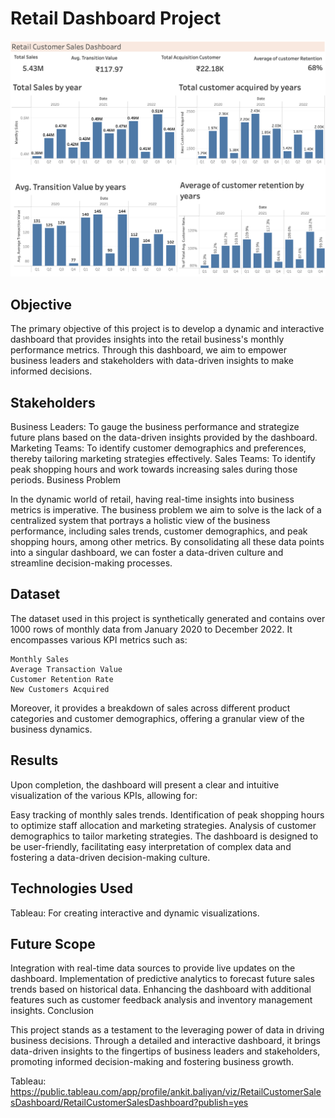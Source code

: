 # Retail Dashboard Project

![Retail Customer Sales Dashboard](Retail_dashboard_v1.png)



## Objective

The primary objective of this project is to develop a dynamic and interactive dashboard that provides insights into the retail business's monthly performance metrics. Through this dashboard, we aim to empower business leaders and stakeholders with data-driven insights to make informed decisions.

## Stakeholders

Business Leaders: To gauge the business performance and strategize future plans based on the data-driven insights provided by the dashboard.
Marketing Teams: To identify customer demographics and preferences, thereby tailoring marketing strategies effectively.
Sales Teams: To identify peak shopping hours and work towards increasing sales during those periods.
Business Problem

In the dynamic world of retail, having real-time insights into business metrics is imperative. The business problem we aim to solve is the lack of a centralized system that portrays a holistic view of the business performance, including sales trends, customer demographics, and peak shopping hours, among other metrics. By consolidating all these data points into a singular dashboard, we can foster a data-driven culture and streamline decision-making processes.

## Dataset

The dataset used in this project is synthetically generated and contains over 1000 rows of monthly data from January 2020 to December 2022. It encompasses various KPI metrics such as:

    Monthly Sales
    Average Transaction Value
    Customer Retention Rate
    New Customers Acquired
Moreover, it provides a breakdown of sales across different product categories and customer demographics, offering a granular view of the business dynamics.

## Results

Upon completion, the dashboard will present a clear and intuitive visualization of the various KPIs, allowing for:

Easy tracking of monthly sales trends.
Identification of peak shopping hours to optimize staff allocation and marketing strategies.
Analysis of customer demographics to tailor marketing strategies.
The dashboard is designed to be user-friendly, facilitating easy interpretation of complex data and fostering a data-driven decision-making culture.

## Technologies Used

Tableau: For creating interactive and dynamic visualizations.

## Future Scope

Integration with real-time data sources to provide live updates on the dashboard.
Implementation of predictive analytics to forecast future sales trends based on historical data.
Enhancing the dashboard with additional features such as customer feedback analysis and inventory management insights.
Conclusion

This project stands as a testament to the leveraging power of data in driving business decisions. Through a detailed and interactive dashboard, it brings data-driven insights to the fingertips of business leaders and stakeholders, promoting informed decision-making and fostering business growth.


Tableau: https://public.tableau.com/app/profile/ankit.baliyan/viz/RetailCustomerSalesDashboard/RetailCustomerSalesDashboard?publish=yes